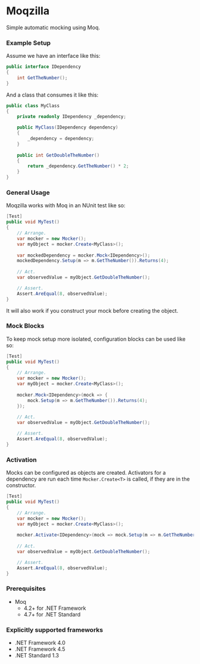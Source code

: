 # Moqzilla

Simple automatic mocking using Moq.

### Example Setup

Assume we have an interface like this:

```csharp
public interface IDependency
{
    int GetTheNumber();
}
```

And a class that consumes it like this:

```csharp
public class MyClass
{
    private readonly IDependency _dependency;

    public MyClass(IDependency dependency)
    {
        _dependency = dependency;
    }
    
    public int GetDoubleTheNumber()
    {
        return _dependency.GetTheNumber() * 2;
    }
}
```

### General Usage

Moqzilla works with Moq in an NUnit test like so:

```csharp
[Test]
public void MyTest()
{
    // Arrange.
    var mocker = new Mocker();
    var myObject = mocker.Create<MyClass>();
    
    var mockedDependency = mocker.Mock<IDependency>();
    mockedDependency.Setup(m => m.GetTheNumber()).Returns(4);
    
    // Act.
    var observedValue = myObject.GetDoubleTheNumber();

    // Assert.
    Assert.AreEqual(8, observedValue);
}
```

It will also work if you construct your mock before creating
the object.

### Mock Blocks

To keep mock setup more isolated, configuration blocks can be used like so:

```csharp
[Test]
public void MyTest()
{
    // Arrange.
    var mocker = new Mocker();
    var myObject = mocker.Create<MyClass>();
    
    mocker.Mock<IDependency>(mock => {
        mock.Setup(m => m.GetTheNumber()).Returns(4);
    });
    
    // Act.
    var observedValue = myObject.GetDoubleTheNumber();

    // Assert.
    Assert.AreEqual(8, observedValue);
}
```

### Activation

Mocks can be configured as objects are created. Activators for a dependency are run
each time `Mocker.Create<T>` is called, if they are in the constructor.

```csharp
[Test]
public void MyTest()
{
    // Arrange.
    var mocker = new Mocker();
    var myObject = mocker.Create<MyClass>();
    
	mocker.Activate<IDependency>(mock => mock.Setup(m => m.GetTheNumber()).Returns(4));
    
    // Act.
    var observedValue = myObject.GetDoubleTheNumber();

    // Assert.
    Assert.AreEqual(8, observedValue);
}
```

### Prerequisites

- Moq
  - 4.2+ for .NET Framework
  - 4.7+ for .NET Standard

### Explicitly supported frameworks

- .NET Framework 4.0
- .NET Framework 4.5
- .NET Standard 1.3
